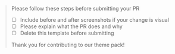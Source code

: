 > Please follow these steps before submitting your PR
>
> - [ ] Include before and after screenshots if your change is visual
> - [ ] Please explain what the PR does and why
> - [ ] Delete this template before submitting
>
> Thank you for contributing to our theme pack!

<!-- A description of your PR here -->
